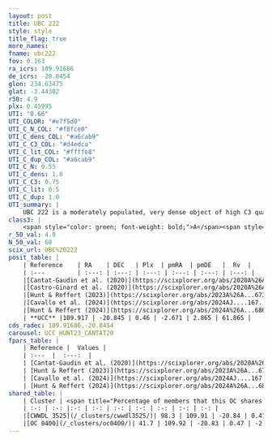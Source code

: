 ```yaml
---
layout: post
title: UBC 222
style: style
title_flag: true
more_names: 
fname: ubc222
fov: 0.163
ra_icrs: 109.91686
de_icrs: -20.8454
glon: 234.63475
glat: -3.44302
r50: 4.9
plx: 0.45995
UTI: "0.66"
UTI_COLOR: "#e7f5d0"
UTI_C_N_COL: "#f8fce0"
UTI_C_dens_COL: "#a6cab9"
UTI_C_C3_COL: "#d4edca"
UTI_C_lit_COL: "#ffffe8"
UTI_C_dup_COL: "#a6cab9"
UTI_C_N: 0.55
UTI_C_dens: 1.0
UTI_C_C3: 0.75
UTI_C_lit: 0.5
UTI_C_dup: 1.0
UTI_summary: |
    UBC 222 is a moderately populated, very dense object of high C3 quality. It is moderately studied in the literature. This object shares a large percentage of members with 2 later reported entries.
class3: |
    <span style="color: green; font-weight: bold;">A</span><span style="color: #FFC300; font-weight: bold;">B</span>
r_50_val: 4.9
N_50_val: 60
scix_url: UBC%20222
posit_table: |
    | Reference    | RA    | DEC   | Plx  | pmRA  | pmDE   |  Rv  |
    | :---         | :---: | :---: | :---: | :---: | :---: | :---: |
    |[Cantat-Gaudin et al. (2020)](https://scixplorer.org/abs/2020A%26A...640A...1C) | 109.924 | -20.841 | 0.452 | -2.691 | 2.829 | -- |
    |[Castro-Ginard et al. (2020)](https://scixplorer.org/abs/2020A%26A...635A..45C) | 109.925 | -20.856 | 0.448 | -2.68 | 2.829 | -- |
    |[Hunt & Reffert (2023)](https://scixplorer.org/abs/2023A%26A...673A.114H) | 109.922 | -20.851 | 0.464 | -2.667 | 2.876 | 61.881 |
    |[Cavallo et al. (2024)](https://scixplorer.org/abs/2024AJ....167...12C) | 109.921 | -20.847 | 0.463 | -- | -- | -- |
    |[Hunt & Reffert (2024)](https://scixplorer.org/abs/2024A%26A...686A..42H) | 109.922 | -20.851 | 0.464 | -2.667 | 2.876 | 61.881 |
    | **UCC** |109.917 | -20.845 | 0.46 | -2.671 | 2.865 | 61.865 | 
cds_radec: 109.91686,-20.8454
carousel: UCC_HUNT23_CANTAT20
fpars_table: |
    | Reference |  Values |
    | :---  |  :---:  |
    | [Cantat-Gaudin et al. (2020)](https://scixplorer.org/abs/2020A%26A...640A...1C) | `AVNN=0.56, DMNN=11.72, AgeNN=8.63` |
    | [Hunt & Reffert (2023)](https://scixplorer.org/abs/2023A%26A...673A.114H) | `AV50=0.844, diffAV50=1.059, MOD50=11.508, logAge50=8.135` |
    | [Cavallo et al. (2024)](https://scixplorer.org/abs/2024AJ....167...12C) | `AV50=1.1, dMod50=11.45, logAge50=8.35, [Fe/H]50=-0.13` |
    | [Hunt & Reffert (2024)](https://scixplorer.org/abs/2024A%26A...686A..42H) | `MassJ=286.011` |
shared_table: |
    | Cluster | <span title="Percentage of members that this OC shares with the ones listed">%</span>   | RA   | DEC   | Plx   | pmRA  | pmDE  | Rv | UTI |
    | :-: | :-: |:-: | :-: | :-: | :-: | :-: | :-: | :-: |
    |[CWWDL 3525](/_clusters/cwwdl3525/)| 98.3 | 109.91 | -20.84 | 0.47 | -2.67 | 2.87 | 61.87 |0.09 |
    |[OC 0400](/_clusters/oc0400/)| 41.7 | 109.92 | -20.83 | 0.47 | -2.67 | 2.87 | -- |0.0 |
---
```

